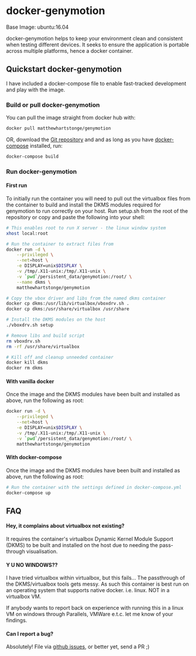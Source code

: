 # docker-genymotion

Base Image: ubuntu:16.04

docker-genymotion helps to keep your environment clean and consistent when 
testing different devices. It seeks to ensure the application is portable 
across multiple platforms, hence a docker container.

## Quickstart docker-genymotion
I have included a docker-compose file to enable fast-tracked development and 
play with the image.

### Build or pull docker-genymotion
You can pull the image straight from docker hub with:

```sh
docker pull matthewhartstonge/genymotion
```

OR, download the [Git repository][gitrepo] and and as long as you have 
[docker-compose][dockercompose] installed, run:

```sh
docker-compose build
```

### Run docker-genymotion
#### First run
To initially run the container you will need to pull out the virtualbox files 
from the container to build and install the DKMS modules required for 
genymotion to run correctly on your host. Run setup.sh from the root of the 
repository or copy and paste the following into your shell:

```sh
# This enables root to run X server - the linux window system
xhost local:root

# Run the container to extract files from
docker run -d \
    --privileged \
    --net=host \
    -e DISPLAY=unix$DISPLAY \
    -v /tmp/.X11-unix:/tmp/.X11-unix \
    -v `pwd`/persistent_data/genymotion:/root/ \
    --name dkms \
    matthewhartstonge/genymotion

# Copy the vbox driver and libs from the named dkms container
docker cp dkms:/usr/lib/virtualbox/vboxdrv.sh .
docker cp dkms:/usr/share/virtualbox /usr/share

# Install the DKMS modules on the host
./vboxdrv.sh setup

# Remove libs and build script
rm vboxdrv.sh
rm -rf /usr/share/virtualbox

# Kill off and cleanup unneeded container
docker kill dkms
docker rm dkms
```

#### With vanilla docker
Once the image and the DKMS modules have been built and installed as
 above, run the following as root:
```sh
docker run -d \
    --privileged \
    --net=host \
    -e DISPLAY=unix$DISPLAY \
    -v /tmp/.X11-unix:/tmp/.X11-unix \
    -v `pwd`/persistent_data/genymotion:/root/ \
    matthewhartstonge/genymotion
```

#### With docker-compose
Once the image and the DKMS modules have been built and installed as
 above, run the following as root:
```sh
# Run the container with the settings defined in docker-compose.yml
docker-compose up
```

## FAQ
#### Hey, it complains about virtualbox not existing?
It requires the container's virtualbox Dynamic Kernel Module Support (DKMS) to
 be built and installed on the host due to needing the pass-through 
 visualisation.

#### Y U NO WINDOWS??
I have tried virtualbox within virtualbox, but this fails... The passthrough of
the DKMS/virtualbox tools gets messy. As such this container is best run on an
 operating system that supports native docker. i.e. linux. NOT in a virtualbox
 VM. 
 
If anybody wants to report back on experience with running this in a linux
 VM on windows through Parallels, VMWare e.t.c. let me know of your findings.

#### Can I report a bug?
Absolutely! File via [github issues][gitissues], or better yet, send a PR ;)


[dockercompose]: <https://docs.docker.com/compose/install/>
[gitrepo]: <https://github.com/MatthewHartstonge/docker-genymotion>
[gitissues]: <https://github.com/MatthewHartstonge/docker-genymotion/issues>
